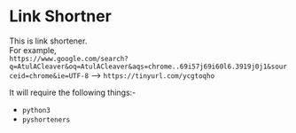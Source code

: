# Link Shortner

This is link shortener. <br>
For example, <br>
`https://www.google.com/search?q=AtulACleaver&oq=AtulACleaver&aqs=chrome..69i57j69i60l6.3919j0j1&sourceid=chrome&ie=UTF-8` --> `https://tinyurl.com/ycgtoqho`

It will require the following things:-
- `python3`
- `pyshorteners`
